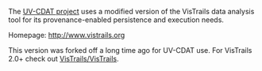 The [UV-CDAT project](https://github.com/UV-CDAT/uvcdat) uses a modified
version of the VisTrails data analysis tool for its provenance-enabled
persistence and execution needs.

Homepage: <http://www.vistrails.org>

This version was forked off a long time ago for UV-CDAT use. For VisTrails 2.0+
check out [VisTrails/VisTrails](https://github.com/VisTrails/VisTrails).
